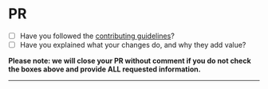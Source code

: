 # PR

- [ ] Have you followed the [contributing guidelines](https://github.com/workspace-vn/ever-gauzy/blob/master/.github/CONTRIBUTING.md)?
- [ ] Have you explained what your changes do, and why they add value?

**Please note: we will close your PR without comment if you do not check the boxes above and provide ALL requested information.**

---
